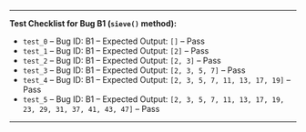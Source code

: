 
---

**Test Checklist for Bug B1 (`sieve()` method):**

* `test_0` – Bug ID: B1 – Expected Output: `[]` –  Pass
* `test_1` – Bug ID: B1 – Expected Output: `[2]` – Pass
* `test_2` – Bug ID: B1 – Expected Output: `[2, 3]` –  Pass
* `test_3` – Bug ID: B1 – Expected Output: `[2, 3, 5, 7]` –  Pass
* `test_4` – Bug ID: B1 – Expected Output: `[2, 3, 5, 7, 11, 13, 17, 19]` –  Pass
* `test_5` – Bug ID: B1 – Expected Output: `[2, 3, 5, 7, 11, 13, 17, 19, 23, 29, 31, 37, 41, 43, 47]` – Pass

---